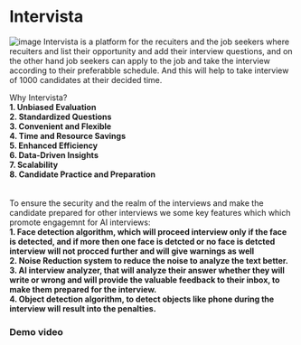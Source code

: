 # Intervista
![image](https://github.com/monishkajha17/Intervista/assets/109274817/41723737-caa5-45bf-a918-fccbb1249337)
Intervista is a platform for the recuiters and the job seekers where recuiters and list their opportunity and add their interview questions, and on the other hand job seekers can apply to the job and take the interview according to their preferabble schedule. And this will help to take interview of 1000 candidates at their decided time.

Why Intervista?
<br>
<b> 1. Unbiased Evaluation</b>
<br>
<b> 2. Standardized Questions</b>
<br>
<b> 3. Convenient and Flexible</b>
<br>
<b> 4. Time and Resource Savings</b>
<br>
<b> 5. Enhanced Efficiency</b>
<br>
<b> 6. Data-Driven Insights</b>
<br>
<b> 7. Scalability</b>
<br>
<b> 8. Candidate Practice and Preparation</b>
<br>
<br>
<br>
To ensure the security and the realm of the interviews and make the candidate prepared for other interviews we some key features which which promote engagemnt for AI interviews:
<br>
<b> 1. Face detection algorithm, which will proceed interview only if the face is detected, and if more then one face is detcted or no face is detcted interview will not procced further and will give warnings as well </b>
<br>
<b> 2. Noise Reduction system to reduce the noise to analyze the text better.</b>
<br>
<b> 3. AI interview analyzer, that will analyze their answer whether they will write or wrong and will provide the valuable feedback to their inbox, to make them prepared for the interview.</b>
<br>
<b> 4. Object detection algorithm, to detect objects like phone during the interview will result into the penalties.</b>

<h3>Demo video</h3>

